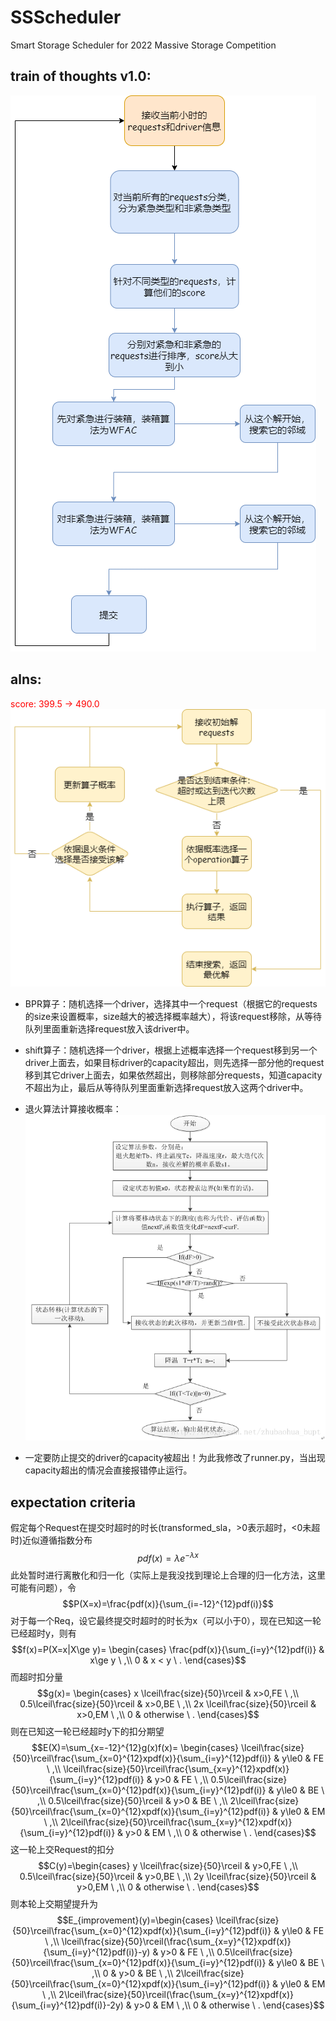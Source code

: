 # SSScheduler
Smart Storage Scheduler for 2022 Massive Storage Competition

## train of thoughts v1.0:

![](./images/algorithm.png)

## alns:
<font color=#ff0000>score: 399.5 -> 490.0</font>
![](./images/alns.png)

- BPR算子：随机选择一个driver，选择其中一个request（根据它的requests的size来设置概率，size越大的被选择概率越大），将该request移除，从等待队列里面重新选择request放入该driver中。

- shift算子：随机选择一个driver，根据上述概率选择一个request移到另一个driver上面去，如果目标driver的capacity超出，则先选择一部分他的request移到其它driver上面去，如果依然超出，则移除部分requests，知道capacity不超出为止，最后从等待队列里面重新选择request放入这两个driver中。

- 退火算法计算接收概率：
  ![](./images/anneal.png)

- 一定要防止提交的driver的capacity被超出！为此我修改了runner.py，当出现capacity超出的情况会直接报错停止运行。
  
## expectation criteria
假定每个Request在提交时超时的时长(transformed_sla，>0表示超时，<0未超时)近似遵循指数分布
$$pdf(x)=\lambda e^{-\lambda x}$$
此处暂时进行离散化和归一化（实际上是我没找到理论上合理的归一化方法，这里可能有问题），令
$$P(X=x)=\frac{pdf(x)}{\sum_{i=-12}^{12}pdf(i)}$$
对于每一个Req，设它最终提交时超时的时长为x（可以小于0），现在已知这一轮已经超时y，则有
$$f(x)=P(X=x|X\ge y)=
  \begin{cases}
    \frac{pdf(x)}{\sum_{i=y}^{12}pdf(i)} & x\ge y \ ,\\
    0 & x < y \ .
  \end{cases}$$
而超时扣分量
$$g(x)= 
\begin{cases}
  x \lceil\frac{size}{50}\rceil & x>0,FE  \ ,\\ 
  0.5\lceil\frac{size}{50}\rceil & x>0,BE \ ,\\ 
  2x \lceil\frac{size}{50}\rceil & x>0,EM \ ,\\
  0 & otherwise \ .
\end{cases}$$
则在已知这一轮已经超时y下的扣分期望
$$E(X)=\sum_{x=-12}^{12}g(x)f(x)=
\begin{cases}
  \lceil\frac{size}{50}\rceil\frac{\sum_{x=0}^{12}xpdf(x)}{\sum_{i=y}^{12}pdf(i)} & y\le0 & FE  \ ,\\
  \lceil\frac{size}{50}\rceil\frac{\sum_{x=y}^{12}xpdf(x)}{\sum_{i=y}^{12}pdf(i)} & y>0 & FE  \ ,\\ 
  0.5\lceil\frac{size}{50}\rceil\frac{\sum_{x=0}^{12}pdf(x)}{\sum_{i=y}^{12}pdf(i)} & y\le0 & BE \ ,\\ 
  0.5\lceil\frac{size}{50}\rceil & y>0 & BE \ ,\\ 
  2\lceil\frac{size}{50}\rceil\frac{\sum_{x=0}^{12}xpdf(x)}{\sum_{i=y}^{12}pdf(i)} & y\le0 & EM \ ,\\
  2\lceil\frac{size}{50}\rceil\frac{\sum_{x=y}^{12}xpdf(x)}{\sum_{i=y}^{12}pdf(i)} & y>0 & EM \ ,\\
  0 & otherwise \ .
\end{cases}$$
这一轮上交Request的扣分
$$C(y)=\begin{cases}
  y \lceil\frac{size}{50}\rceil & y>0,FE  \ ,\\ 
  0.5\lceil\frac{size}{50}\rceil & y>0,BE \ ,\\ 
  2y \lceil\frac{size}{50}\rceil & y>0,EM \ ,\\
  0 & otherwise \ .
\end{cases}$$
则本轮上交期望提升为
$$E_{improvement}(y)=\begin{cases}
  \lceil\frac{size}{50}\rceil\frac{\sum_{x=0}^{12}xpdf(x)}{\sum_{i=y}^{12}pdf(i)} & y\le0 & FE  \ ,\\
  \lceil\frac{size}{50}\rceil(\frac{\sum_{x=y}^{12}xpdf(x)}{\sum_{i=y}^{12}pdf(i)}-y) & y>0 & FE  \ ,\\ 
  0.5\lceil\frac{size}{50}\rceil\frac{\sum_{x=0}^{12}pdf(x)}{\sum_{i=y}^{12}pdf(i)} & y\le0 & BE \ ,\\ 
  0 & y>0 & BE \ ,\\ 
  2\lceil\frac{size}{50}\rceil\frac{\sum_{x=0}^{12}xpdf(x)}{\sum_{i=y}^{12}pdf(i)} & y\le0 & EM \ ,\\
  2\lceil\frac{size}{50}\rceil(\frac{\sum_{x=y}^{12}xpdf(x)}{\sum_{i=y}^{12}pdf(i)}-2y) & y>0 & EM \ ,\\
  0 & otherwise \ .
\end{cases}$$


